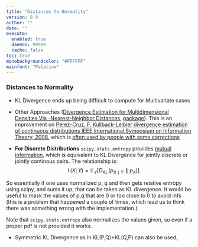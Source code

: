 ```yaml
---
title: "Distances to Normality"
version: 0.0
author: ""
date: ""
execute: 
  enabled: true
  daemon: 99999
  cache: false
toc: true
monobackgroundcolor: "#FFFFFF"
mainfont: "Palatino"
---
```


### Distances to Normality
- KL Divergence ends up being difficult to compute for Multivariate cases

- Other Approaches ([Divergence Estimation for Multidimensional Densities Via -Nearest-Neighbor Distances](https://www.princeton.edu/~kulkarni/Papers/Journals/j068_2009_WangKulVer_TransIT.pdf), [package](https://pypi.org/project/universal-divergence/)). This is an improvement on [Pérez-Cruz, F. Kullback-Leibler divergence estimation of
continuous distributions IEEE International Symposium on Information
Theory, 2008.](https://www.tsc.uc3m.es/~fernando/bare_conf3.pdf) which is [often used by people with some corrections](https://gist.github.com/atabakd/ed0f7581f8510c8587bc2f41a094b518) 

- **For Discrete Distributions** `scipy.stats.entropy` provides [mutual information](https://en.wikipedia.org/wiki/Mutual_information), which is equivalent to KL Divergence  for jointly discrete or jointly continous pairs. The relationship is:
$$
\displaystyle \operatorname {I} (X;Y)=\mathbb {E} _{Y}\left[D_{\text{KL}}\!\left(p_{X\mid Y}\parallel p_{X}\right)\right]
$$

So essentially if one uses normalized  p, q and then gets relative entropy using scipy, and sums it up, that can be taken as KL divergence. It would be useful to mask the values of p,q that are 0 or too close to 0 to avoid infs (this is a problem that happened a couple of times, which lead us to think there was something wrong with the implementation.)

Note that `scipy.stats.entropy` also normalizes the values given, so even if a proper pdf is not provided it works.

- Symmetric KL Divergence as in KL(P,Q)+KL(Q,P) can also be used, 